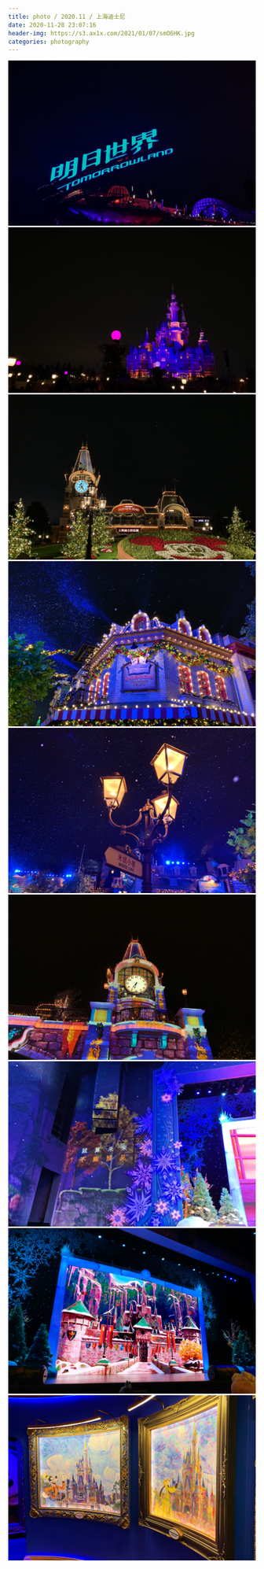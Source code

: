 ```yaml
---
title: photo / 2020.11 / 上海迪士尼
date: 2020-11-28 23:07:16
header-img: https://s3.ax1x.com/2021/01/07/smO6HK.jpg
categories: photography
---
```


![](201128-1/01.jpg)
![](201128-1/02.jpg)
![](201128-1/03.jpg)
![](201128-1/04.jpg)
![](201128-1/05.jpg)
![](201128-1/06.jpg)
![](201128-1/07.jpg)
![](201128-1/08.jpg)
![](201128-1/09.jpg)

